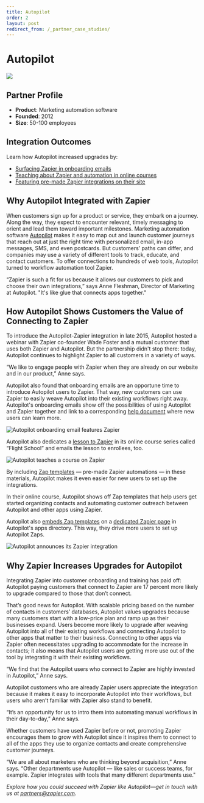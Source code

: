 ```yaml
---
title: Autopilot
order: 2
layout: post
redirect_from: /_partner_case_studies/
---
```


# Autopilot

![](https://cdn.zapier.com/storage/photos/076d555dc326f4be4b6d34d75623fc9d.png)

## Partner Profile

- **Product**: Marketing automation software
- **Founded**: 2012
- **Size**: 50-100 employees

## Integration Outcomes

Learn how Autopilot increased upgrades by:

- [Surfacing Zapier in onboarding emails](#onboarding)
- [Teaching about Zapier and automation in online courses](#courses)
- [Featuring pre-made Zapier integrations on their site](#zap-templates)

## Why Autopilot Integrated with Zapier

When customers sign up for a product or service, they embark on a journey. Along the way, they expect to encounter relevant, timely messaging to orient and lead them toward important milestones. Marketing automation software [Autopilot](https://autopilothq.com/) makes it easy to map out and launch customer journeys that reach out at just the right time with personalized email, in-app messages, SMS, and even postcards. But customers’ paths can differ, and companies may use a variety of different tools to track, educate, and contact customers. To offer connections to hundreds of web tools, Autopilot turned to workflow automation tool Zapier.

“Zapier is such a fit for us because it allows our customers to pick and choose their own integrations,” says Anne Fleshman, Director of Marketing at Autopilot. "It's like glue that connects apps together."

## How Autopilot Shows Customers the Value of Connecting to Zapier

To introduce the Autopilot-Zapier integration in late 2015, Autopilot hosted a webinar with Zapier co-founder Wade Foster and a mutual customer that uses both Zapier and Autopilot. But the partnership didn't stop there: today, Autopilot continues to highlight Zapier to all customers in a variety of ways.

“We like to engage people with Zapier when they are already on our website and in our product,” Anne says.

<a id="onboarding"></a>
Autopilot also found that onboarding emails are an opportune time to introduce Autopilot users to Zapier. That way, new customers can use Zapier to easily weave Autopilot into their existing workflows right away. Autopilot's onboarding emails show off the possibilities of using Autopilot and Zapier together and link to a corresponding [help document](https://autopilothq.zendesk.com/hc/en-us/articles/204963625-How-to-use-Zapier-with-Autopilot) where new users can learn more.

![Autopilot onboarding email features Zapier](https://cdn.zapier.com/storage/photos/357afa0d878d14aadbb3c88d5e5f8845.gif)

<a id="courses"></a>
Autopilot also dedicates a [lesson to Zapier](https://flightschool.autopilothq.com/lesson/connect-apps/#two) in its online course series called “Flight School” and emails the lesson to enrollees, too.

![Autopilot teaches a course on Zapier](https://cdn.zapier.com/storage/photos/7666b3ba01a46e25fc523f03378d3ab0.png)

<a id="zap-templates"></a>
By including [Zap templates](https://zapier.com/developer/documentation/v2/zap-templates/#introduction-shared-zaps) — pre-made Zapier automations — in these materials, Autopilot makes it even easier for new users to set up the integrations.

In their online course, Autopilot shows off Zap templates that help users get started organizing contacts and automating customer outreach between Autopilot and other apps using Zapier.

Autopilot also [embeds Zap templates](https://zapier.com/engineering/embed-zaps-how-to/#product-marketing) on a [dedicated Zapier page](https://autopilothq.com/apps/zapier.html) in Autopilot's apps directory. This way, they drive more users to set up Autopilot Zaps. 

![Autopilot announces its Zapier integration](https://cdn.zapier.com/storage/photos/90186e0afa54eab0817ae1f66488d380.gif)

## Why Zapier Increases Upgrades for Autopilot

Integrating Zapier into customer onboarding and training has paid off: Autopilot paying customers that connect to Zapier are 17 percent more likely to upgrade compared to those that don’t connect. 

That’s good news for Autopilot. With scalable pricing based on the number of contacts in customers’ databases, Autopilot values upgrades because many customers start with a low-price plan and ramp up as their businesses expand. Users become more likely to upgrade after weaving Autopilot into all of their existing workflows and connecting Autopilot to other apps that matter to their business. Connecting to other apps via Zapier often necessitates upgrading to accommodate for the increase in contacts; it also means that Autopilot users are getting more use out of the tool by integrating it with their existing workflows.

“We find that the Autopilot users who connect to Zapier are highly invested in Autopilot,” Anne says.

Autopilot customers who are already Zapier users appreciate the integration because it makes it easy to incorporate Autopilot into their workflows, but users who aren’t familiar with Zapier also stand to benefit. 

“It’s an opportunity for us to intro them into automating manual workflows in their day-to-day,” Anne says. 

Whether customers have used Zapier before or not, promoting Zapier encourages them to grow with Autopilot since it inspires them to connect to all of the apps they use to organize contacts and create comprehensive customer journeys.

“We are all about marketers who are thinking beyond acquisition,” Anne says. “Other departments use Autopilot — like sales or success teams, for example. Zapier integrates with tools that many different departments use."

*Explore how you could succeed with Zapier like Autopilot—get in touch with us at [partners@zapier.com](mailto:partners@zapier.com).*
